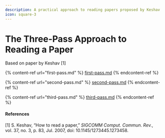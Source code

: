 ```yaml
---
description: A practical approach to reading papers proposed by Keshav
icon: square-3
---
```


# The Three-Pass Approach to Reading a Paper

Based on paper by Keshav \[1]

{% content-ref url="first-pass.md" %}
[first-pass.md](first-pass.md)
{% endcontent-ref %}

{% content-ref url="second-pass.md" %}
[second-pass.md](second-pass.md)
{% endcontent-ref %}

{% content-ref url="third-pass.md" %}
[third-pass.md](third-pass.md)
{% endcontent-ref %}



#### References

\[1] S. Keshav, “How to read a paper,” _SIGCOMM Comput. Commun. Rev._, vol. 37, no. 3, p. 83, Jul. 2007, doi: 10.1145/1273445.1273458.

